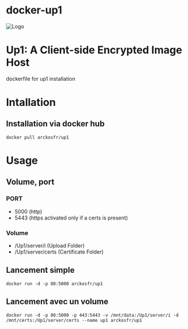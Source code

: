 # docker-up1

![Logo](https://avatars2.githubusercontent.com/u/12774718?s=150)

Up1: A Client-side Encrypted Image Host
===

dockerfile for up1 installation

# Intallation
## Installation via docker hub
``docker pull arckosfr/up1``

# Usage
## Volume, port
### PORT
+ 5000	(http)
+ 5443  (https activated only if a certs is present)

### Volume
+ /Up1/server/i			(Upload Folder)
+ /Up1/server/certs		(Certificate Folder)


## Lancement simple
``docker run -d -p 80:5000 arckosfr/up1``

## Lancement avec un volume
``docker run -d -p 80:5000 -p 443:5443 -v /mnt/data:/Up1/server/i -d /mnt/certs:/Up1/server/certs --name up1 arckosfr/up1``
